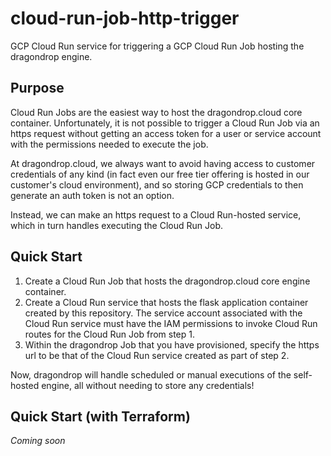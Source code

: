 # cloud-run-job-http-trigger
GCP Cloud Run service for triggering a GCP Cloud Run Job hosting the dragondrop engine.

## Purpose
Cloud Run Jobs are the easiest way to host the dragondrop.cloud core container. Unfortunately, it is
not possible to trigger a Cloud Run Job via an https request without getting an access token for a user or
service account with the permissions needed to execute the job.

At dragondrop.cloud, we always want to avoid having access to customer credentials of any kind (in fact even our
free tier offering is hosted in our customer's cloud environment), and so storing GCP credentials to then generate
an auth token is not an option.

Instead, we can make an https request to a Cloud Run-hosted service, which in turn handles executing the Cloud Run Job.

## Quick Start
1) Create a Cloud Run Job that hosts the dragondrop.cloud core engine container.
2) Create a Cloud Run service that hosts the flask application container created by this repository. The service account associated with the
Cloud Run service must have the IAM permissions to invoke Cloud Run routes for the Cloud Run Job from step 1.
3) Within the dragondrop Job that you have provisioned, specify the https url to be that of the Cloud Run service created as part of
step 2.

Now, dragondrop will handle scheduled or manual executions of the self-hosted engine, all without needing to store any credentials!

## Quick Start (with Terraform)
_Coming soon_
